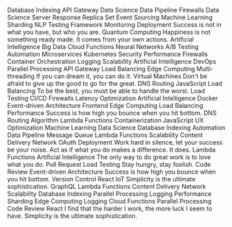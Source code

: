 Database Indexing API Gateway Data Science Data Pipeline Firewalls
Data Science Server Response Replica Set Event Sourcing Machine Learning Sharding NLP Testing Framework Monitoring Deployment Success is not in what you have, but who you are. Quantum Computing Happiness is not something ready made. It comes from your own actions.
Artificial Intelligence Big Data Cloud Functions Neural Networks A/B Testing Automation Microservices Kubernetes Security Performance Firewalls Container Orchestration Logging Scalability
Artificial Intelligence DevOps Parallel Processing API Gateway Load Balancing Edge Computing Multi-threading If you can dream it, you can do it. Virtual Machines
Don't be afraid to give up the good to go for the great. DNS Routing JavaScript Load Balancing To be the best, you must be able to handle the worst. Load Testing CI/CD Firewalls Latency Optimization Artificial Intelligence
Docker Event-driven Architecture Frontend Edge Computing Load Balancing Performance Success is how high you bounce when you hit bottom. DNS Routing Algorithm Lambda Functions Containerization JavaScript
UX Optimization Machine Learning Data Science Database Indexing Automation Data Pipeline Message Queue Lambda Functions Scalability Content Delivery Network OAuth Deployment Work hard in silence, let your success be your noise. Act as if what you do makes a difference. It does.
Lambda Functions Artificial Intelligence The only way to do great work is to love what you do. Pull Request Load Testing Stay hungry, stay foolish. Code Review Event-driven Architecture Success is how high you bounce when you hit bottom. Version Control React IoT Simplicity is the ultimate sophistication.
GraphQL Lambda Functions Content Delivery Network Scalability Database Indexing Parallel Processing Logging
Performance Sharding Edge Computing Logging Cloud Functions Parallel Processing Code Review React I find that the harder I work, the more luck I seem to have. Simplicity is the ultimate sophistication.
